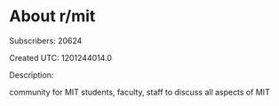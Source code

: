 # About r/mit

Subscribers: 20624

Created UTC: 1201244014.0

Description:

community for MIT students, faculty, staff to discuss all aspects of MIT
